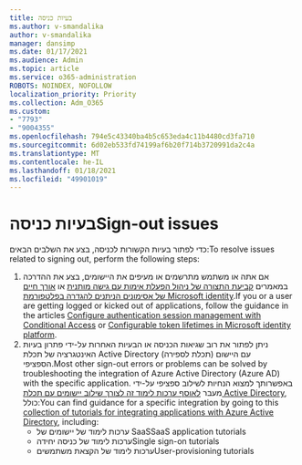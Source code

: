 ```yaml
---
title: בעיות כניסה
ms.author: v-smandalika
author: v-smandalika
manager: dansimp
ms.date: 01/17/2021
ms.audience: Admin
ms.topic: article
ms.service: o365-administration
ROBOTS: NOINDEX, NOFOLLOW
localization_priority: Priority
ms.collection: Adm_O365
ms.custom:
- "7793"
- "9004355"
ms.openlocfilehash: 794e5c43340ba4b5c653eda4c11b4480cd3fa710
ms.sourcegitcommit: 6d02eb533fd74199af6b20f714b3720991da2c4a
ms.translationtype: MT
ms.contentlocale: he-IL
ms.lasthandoff: 01/18/2021
ms.locfileid: "49901019"
---
```

# <a name="sign-out-issues"></a><span data-ttu-id="cc0e5-102">בעיות כניסה</span><span class="sxs-lookup"><span data-stu-id="cc0e5-102">Sign-out issues</span></span>

<span data-ttu-id="cc0e5-103">כדי לפתור בעיות הקשורות לכניסה, בצע את השלבים הבאים:</span><span class="sxs-lookup"><span data-stu-id="cc0e5-103">To resolve issues related to signing out, perform the following steps:</span></span>

1. <span data-ttu-id="cc0e5-104">אם אתה או משתמש מתרשמים או מעיפים את היישומים, בצע את ההדרכה במאמרים [קביעת התצורה של ניהול הפעלת אימות עם גישה מותנית](https://docs.microsoft.com/azure/active-directory/conditional-access/howto-conditional-access-session-lifetime) או [אורך חיים של אסימונים הניתנים להגדרה בפלטפורמת Microsoft identity](https://docs.microsoft.com/azure/active-directory/develop/active-directory-configurable-token-lifetimes).</span><span class="sxs-lookup"><span data-stu-id="cc0e5-104">If you or a user are getting logged or kicked out of applications, follow the guidance in the articles [Configure authentication session management with Conditional Access](https://docs.microsoft.com/azure/active-directory/conditional-access/howto-conditional-access-session-lifetime) or [Configurable token lifetimes in Microsoft identity platform](https://docs.microsoft.com/azure/active-directory/develop/active-directory-configurable-token-lifetimes).</span></span>
2. <span data-ttu-id="cc0e5-105">ניתן לפתור את רוב שגיאות הכניסה או הבעיות האחרות על-ידי פתרון בעיות האינטגרציה של תכלת Active Directory (תכלת לספירה) עם היישום הספציפי.</span><span class="sxs-lookup"><span data-stu-id="cc0e5-105">Most other sign-out errors or problems can be solved by troubleshooting the integration of Azure Active Directory (Azure AD) with the specific application.</span></span> <span data-ttu-id="cc0e5-106">באפשרותך למצוא הנחיות לשילוב ספציפי על-ידי מעבר [לאוסף ערכות לימוד זה לצורך שילוב יישומים עם תכלת Active Directory](https://docs.microsoft.com/azure/active-directory/saas-apps/tutorial-list), כולל:</span><span class="sxs-lookup"><span data-stu-id="cc0e5-106">You can find guidance for a specific integration by going to this [collection of tutorials for integrating applications with Azure Active Directory](https://docs.microsoft.com/azure/active-directory/saas-apps/tutorial-list), including:</span></span>
    - <span data-ttu-id="cc0e5-107">ערכות לימוד של יישומים של SaaS</span><span class="sxs-lookup"><span data-stu-id="cc0e5-107">SaaS application tutorials</span></span>
    - <span data-ttu-id="cc0e5-108">ערכות לימוד של כניסה יחידה</span><span class="sxs-lookup"><span data-stu-id="cc0e5-108">Single sign-on tutorials</span></span>
    - <span data-ttu-id="cc0e5-109">ערכות לימוד של הקצאת משתמשים</span><span class="sxs-lookup"><span data-stu-id="cc0e5-109">User-provisioning tutorials</span></span>